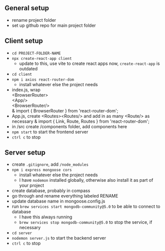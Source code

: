 ## General setup
- rename project folder
- set up github repo for main project folder

## Client setup
- `cd PROJECT-FOLDER-NAME`
- `npx create-react-app client`
    - update to this, use vite to create react apps now, `create-react-app` is outdated
- `cd client`
- `npm i axios react-router-dom`
    - install whatever else the project needs
- index.js, wrap <br/>
&lt;BrowserRouter&gt;<br/>
&lt;App/&gt;<br/>
&lt;BrowserRouter/&gt;<br/> & 
import { BrowserRouter } from 'react-router-dom';
- App.js, create 
&lt;Routes&gt;&lt;Routes/&gt; 
and add in as many
&lt;Route/&gt; as necessary & 
import { Link, Route, Routes } from 'react-router-dom';
- in /src create /components folder, add components here
- `npm start` to start the frontend server
- `ctrl c` to stop

## Server setup
- create `.gitignore`, add `/node_modules`
- `npm i express mongoose cors`
    - install whatever else the project needs
    - I have `nodemon` installed globally, otherwise also install it as part of your project
- create database, probably in compass
- go through and rename everything labeled RENAME
- update database name in mongoose.config.js
- run `brew services start mongodb-community@5.0` to be able to connect to database
    - I have this always running
    - `brew services stop mongodb-community@5.0` to stop the service, if necessary
- `cd server`
- `nodemon server.js` to start the backend server
- `ctrl c` to stop
